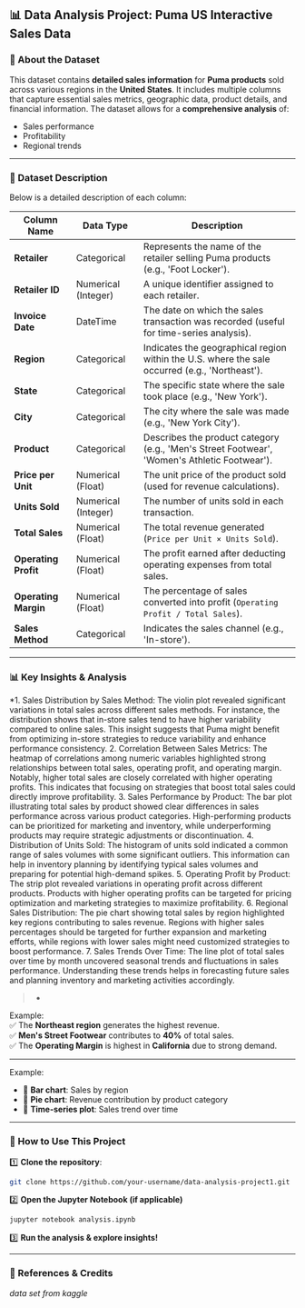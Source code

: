 ## **📊 Data Analysis Project: Puma US Interactive Sales Data**  

### **📌 About the Dataset**  
This dataset contains **detailed sales information** for **Puma products** sold across various regions in the **United States**. It includes multiple columns that capture essential sales metrics, geographic data, product details, and financial information. The dataset allows for a **comprehensive analysis** of:  
- Sales performance  
- Profitability  
- Regional trends  

---

### **📂 Dataset Description**  
Below is a detailed description of each column:  

| Column Name       | Data Type      | Description |
|------------------|--------------|-------------|
| **Retailer**       | Categorical   | Represents the name of the retailer selling Puma products (e.g., 'Foot Locker'). |
| **Retailer ID**    | Numerical (Integer) | A unique identifier assigned to each retailer. |
| **Invoice Date**   | DateTime      | The date on which the sales transaction was recorded (useful for time-series analysis). |
| **Region**         | Categorical   | Indicates the geographical region within the U.S. where the sale occurred (e.g., 'Northeast'). |
| **State**         | Categorical   | The specific state where the sale took place (e.g., 'New York'). |
| **City**          | Categorical   | The city where the sale was made (e.g., 'New York City'). |
| **Product**       | Categorical   | Describes the product category (e.g., 'Men's Street Footwear', 'Women's Athletic Footwear'). |
| **Price per Unit** | Numerical (Float) | The unit price of the product sold (used for revenue calculations). |
| **Units Sold**    | Numerical (Integer) | The number of units sold in each transaction. |
| **Total Sales**   | Numerical (Float) | The total revenue generated (`Price per Unit × Units Sold`). |
| **Operating Profit** | Numerical (Float) | The profit earned after deducting operating expenses from total sales. |
| **Operating Margin** | Numerical (Float) | The percentage of sales converted into profit (`Operating Profit / Total Sales`). |
| **Sales Method**  | Categorical   | Indicates the sales channel (e.g., 'In-store'). |

---

### **📊 Key Insights & Analysis**  
*1. Sales Distribution by Sales Method: The violin plot revealed significant variations in
total sales across different sales methods. For instance, the distribution shows that
in-store sales tend to have higher variability compared to online sales. This insight
suggests that Puma might benefit from optimizing in-store strategies to reduce variability
and enhance performance consistency.
2. Correlation Between Sales Metrics: The heatmap of correlations among numeric
variables highlighted strong relationships between total sales, operating profit, and
operating margin. Notably, higher total sales are closely correlated with higher operating
profits. This indicates that focusing on strategies that boost total sales could directly
improve profitability.
3. Sales Performance by Product: The bar plot illustrating total sales by product showed
clear differences in sales performance across various product categories.
High-performing products can be prioritized for marketing and inventory, while
underperforming products may require strategic adjustments or discontinuation.
4. Distribution of Units Sold: The histogram of units sold indicated a common range of
sales volumes with some significant outliers. This information can help in inventory
planning by identifying typical sales volumes and preparing for potential high-demand
spikes.
5. Operating Profit by Product: The strip plot revealed variations in operating profit
across different products. Products with higher operating profits can be targeted for
pricing optimization and marketing strategies to maximize profitability.
6. Regional Sales Distribution: The pie chart showing total sales by region highlighted key
regions contributing to sales revenue. Regions with higher sales percentages should be
targeted for further expansion and marketing efforts, while regions with lower sales might
need customized strategies to boost performance.
7. Sales Trends Over Time: The line plot of total sales over time by month uncovered
seasonal trends and fluctuations in sales performance. Understanding these trends helps
in forecasting future sales and planning inventory and marketing activities accordingly.
> *  

Example:  
✅ The **Northeast region** generates the highest revenue.  
✅ **Men's Street Footwear** contributes to **40%** of total sales.  
✅ The **Operating Margin** is highest in **California** due to strong demand.  

---


Example:  
- 🔹 **Bar chart**: Sales by region  
- 🔹 **Pie chart**: Revenue contribution by product category  
- 🔹 **Time-series plot**: Sales trend over time  

---

### **🚀 How to Use This Project**  
1️⃣ **Clone the repository**:  
```bash
git clone https://github.com/your-username/data-analysis-project1.git
```
2️⃣ **Open the Jupyter Notebook (if applicable)**  
```bash
jupyter notebook analysis.ipynb
```
3️⃣ **Run the analysis & explore insights!**  

---



### **🔗 References & Credits**  
*data set from kaggle*  
